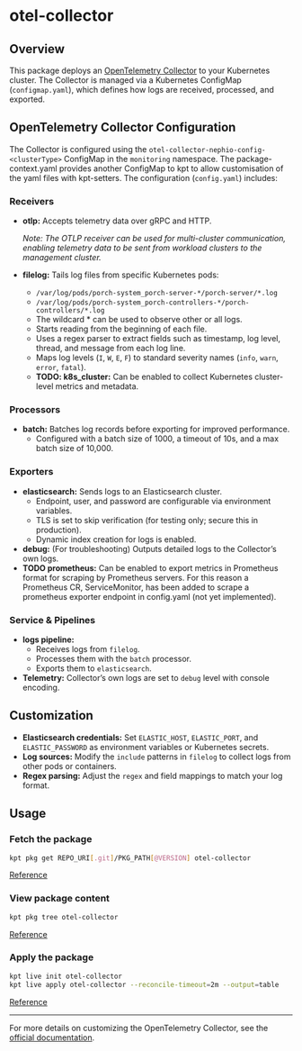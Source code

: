 # otel-collector

## Overview

This package deploys an [OpenTelemetry Collector](https://opentelemetry.io/docs/collector/) to your Kubernetes cluster. The Collector is managed via a Kubernetes ConfigMap (`configmap.yaml`), which defines how logs are received, processed, and exported.

## OpenTelemetry Collector Configuration

The Collector is configured using the `otel-collector-nephio-config-<clusterType>` ConfigMap in the `monitoring` namespace. The package-context.yaml provides another ConfigMap to kpt to allow customisation of the yaml files with kpt-setters. The configuration (`config.yaml`) includes:

### Receivers

- **otlp:** Accepts telemetry data over gRPC and HTTP.

  *Note: The OTLP receiver can be used for multi-cluster communication, enabling telemetry data to be sent from workload clusters to the management cluster.*
- **filelog:** Tails log files from specific Kubernetes pods:
  - `/var/log/pods/porch-system_porch-server-*/porch-server/*.log`
  - `/var/log/pods/porch-system_porch-controllers-*/porch-controllers/*.log`
  - The wildcard * can be used to observe other or all logs.
  - Starts reading from the beginning of each file.
  - Uses a regex parser to extract fields such as timestamp, log level, thread, and message from each log line.
  - Maps log levels (`I`, `W`, `E`, `F`) to standard severity names (`info`, `warn`, `error`, `fatal`).
  - **TODO: k8s_cluster:** Can be enabled to collect Kubernetes cluster-level metrics and metadata.


### Processors

- **batch:** Batches log records before exporting for improved performance.
  - Configured with a batch size of 1000, a timeout of 10s, and a max batch size of 10,000.

### Exporters

- **elasticsearch:** Sends logs to an Elasticsearch cluster.
  - Endpoint, user, and password are configurable via environment variables.
  - TLS is set to skip verification (for testing only; secure this in production).
  - Dynamic index creation for logs is enabled.
- **debug:** (For troubleshooting) Outputs detailed logs to the Collector’s own logs.
- **TODO prometheus:** Can be enabled to export metrics in Prometheus format for scraping by Prometheus servers. For this reason a Prometheus CR, ServiceMonitor, has been added to scrape a prometheus exporter endpoint in config.yaml (not yet implemented).


### Service & Pipelines

- **logs pipeline:** 
  - Receives logs from `filelog`.
  - Processes them with the `batch` processor.
  - Exports them to `elasticsearch`.
- **Telemetry:** Collector’s own logs are set to `debug` level with console encoding.

## Customization

- **Elasticsearch credentials:** Set `ELASTIC_HOST`, `ELASTIC_PORT`, and `ELASTIC_PASSWORD` as environment variables or Kubernetes secrets.
- **Log sources:** Modify the `include` patterns in `filelog` to collect logs from other pods or containers.
- **Regex parsing:** Adjust the `regex` and field mappings to match your log format.

## Usage

### Fetch the package

```sh
kpt pkg get REPO_URI[.git]/PKG_PATH[@VERSION] otel-collector
```
[Reference](https://kpt.dev/reference/cli/pkg/get/)

### View package content

```sh
kpt pkg tree otel-collector
```
[Reference](https://kpt.dev/reference/cli/pkg/tree/)

### Apply the package

```sh
kpt live init otel-collector
kpt live apply otel-collector --reconcile-timeout=2m --output=table
```
[Reference](https://kpt.dev/reference/cli/live/)

---

For more details on customizing the OpenTelemetry Collector, see the [official documentation](https://opentelemetry.io/docs/collector/configuration/).